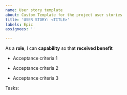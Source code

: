 ```yaml
---
name: User story template
about: Custom Template for the project user stories
title: 'USER STORY: <TITLE>'
labels: Epic
assignees: ''

---
```


As a **role**, I can **capability** so that **received benefit**

- Acceptance criteria 1

- Acceptance criteria 2

- Acceptance criteria 3

Tasks:
